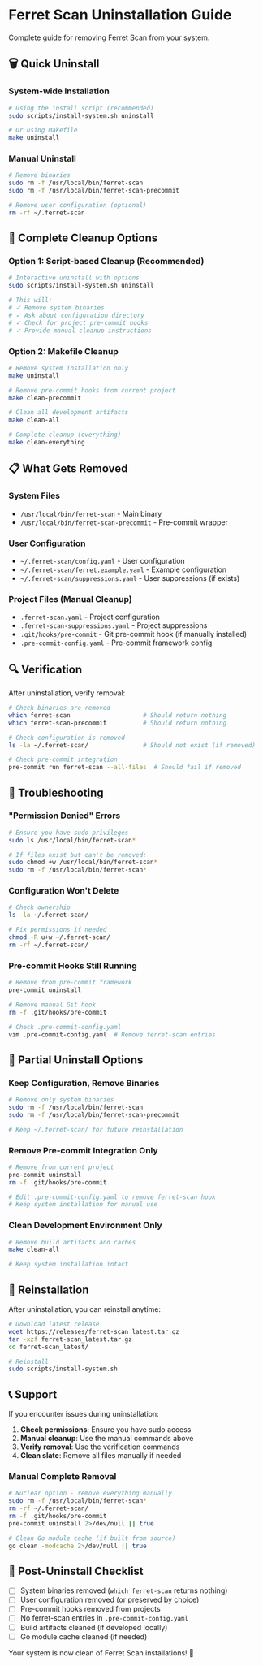 # Ferret Scan Uninstallation Guide

Complete guide for removing Ferret Scan from your system.

## 🗑️ Quick Uninstall

### System-wide Installation

```bash
# Using the install script (recommended)
sudo scripts/install-system.sh uninstall

# Or using Makefile
make uninstall
```

### Manual Uninstall

```bash
# Remove binaries
sudo rm -f /usr/local/bin/ferret-scan
sudo rm -f /usr/local/bin/ferret-scan-precommit

# Remove user configuration (optional)
rm -rf ~/.ferret-scan
```

## 🧹 Complete Cleanup Options

### Option 1: Script-based Cleanup (Recommended)

```bash
# Interactive uninstall with options
sudo scripts/install-system.sh uninstall

# This will:
# ✓ Remove system binaries
# ✓ Ask about configuration directory
# ✓ Check for project pre-commit hooks
# ✓ Provide manual cleanup instructions
```

### Option 2: Makefile Cleanup

```bash
# Remove system installation only
make uninstall

# Remove pre-commit hooks from current project
make clean-precommit

# Clean all development artifacts
make clean-all

# Complete cleanup (everything)
make clean-everything
```

## 📋 What Gets Removed

### System Files
- `/usr/local/bin/ferret-scan` - Main binary
- `/usr/local/bin/ferret-scan-precommit` - Pre-commit wrapper

### User Configuration
- `~/.ferret-scan/config.yaml` - User configuration
- `~/.ferret-scan/ferret.example.yaml` - Example configuration
- `~/.ferret-scan/suppressions.yaml` - User suppressions (if exists)

### Project Files (Manual Cleanup)
- `.ferret-scan.yaml` - Project configuration
- `.ferret-scan-suppressions.yaml` - Project suppressions
- `.git/hooks/pre-commit` - Git pre-commit hook (if manually installed)
- `.pre-commit-config.yaml` - Pre-commit framework config

## 🔍 Verification

After uninstallation, verify removal:

```bash
# Check binaries are removed
which ferret-scan                    # Should return nothing
which ferret-scan-precommit          # Should return nothing

# Check configuration is removed
ls -la ~/.ferret-scan/               # Should not exist (if removed)

# Check pre-commit integration
pre-commit run ferret-scan --all-files  # Should fail if removed
```

## 🚨 Troubleshooting

### "Permission Denied" Errors

```bash
# Ensure you have sudo privileges
sudo ls /usr/local/bin/ferret-scan*

# If files exist but can't be removed:
sudo chmod +w /usr/local/bin/ferret-scan*
sudo rm -f /usr/local/bin/ferret-scan*
```

### Configuration Won't Delete

```bash
# Check ownership
ls -la ~/.ferret-scan/

# Fix permissions if needed
chmod -R u+w ~/.ferret-scan/
rm -rf ~/.ferret-scan/
```

### Pre-commit Hooks Still Running

```bash
# Remove from pre-commit framework
pre-commit uninstall

# Remove manual Git hook
rm -f .git/hooks/pre-commit

# Check .pre-commit-config.yaml
vim .pre-commit-config.yaml  # Remove ferret-scan entries
```

## 🔄 Partial Uninstall Options

### Keep Configuration, Remove Binaries

```bash
# Remove only system binaries
sudo rm -f /usr/local/bin/ferret-scan
sudo rm -f /usr/local/bin/ferret-scan-precommit

# Keep ~/.ferret-scan/ for future reinstallation
```

### Remove Pre-commit Integration Only

```bash
# Remove from current project
pre-commit uninstall
rm -f .git/hooks/pre-commit

# Edit .pre-commit-config.yaml to remove ferret-scan hook
# Keep system installation for manual use
```

### Clean Development Environment Only

```bash
# Remove build artifacts and caches
make clean-all

# Keep system installation intact
```

## 🔄 Reinstallation

After uninstallation, you can reinstall anytime:

```bash
# Download latest release
wget https://releases/ferret-scan_latest.tar.gz
tar -xzf ferret-scan_latest.tar.gz
cd ferret-scan_latest/

# Reinstall
sudo scripts/install-system.sh
```

## 📞 Support

If you encounter issues during uninstallation:

1. **Check permissions**: Ensure you have sudo access
2. **Manual cleanup**: Use the manual commands above
3. **Verify removal**: Use the verification commands
4. **Clean slate**: Remove all files manually if needed

### Manual Complete Removal

```bash
# Nuclear option - remove everything manually
sudo rm -f /usr/local/bin/ferret-scan*
rm -rf ~/.ferret-scan/
rm -f .git/hooks/pre-commit
pre-commit uninstall 2>/dev/null || true

# Clean Go module cache (if built from source)
go clean -modcache 2>/dev/null || true
```

## 🎯 Post-Uninstall Checklist

- [ ] System binaries removed (`which ferret-scan` returns nothing)
- [ ] User configuration removed (or preserved by choice)
- [ ] Pre-commit hooks removed from projects
- [ ] No ferret-scan entries in `.pre-commit-config.yaml`
- [ ] Build artifacts cleaned (if developed locally)
- [ ] Go module cache cleaned (if needed)

Your system is now clean of Ferret Scan installations! 🎉